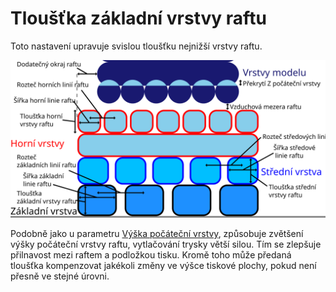 Tloušťka základní vrstvy raftu
====
Toto nastavení upravuje svislou tloušťku nejnižší vrstvy raftu.

![Rozměry související s raftem](../images/raft_dimensions_cs.svg)

Podobně jako u parametru [Výška počáteční vrstvy](../resolution/layer_height_0.md), způsobuje zvětšení výšky počáteční vrstvy raftu, vytlačování trysky větší silou. Tím se zlepšuje přilnavost mezi raftem a podložkou tisku. Kromě toho může předaná tloušťka kompenzovat jakékoli změny ve výšce tiskové plochy, pokud není přesně ve stejné úrovni.
